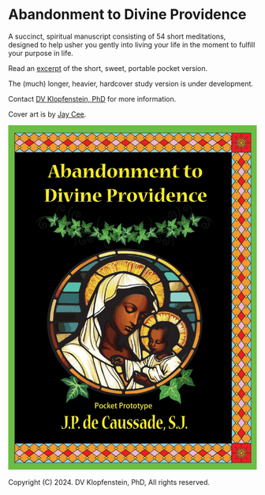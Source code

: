 # Abandonment to Divine Providence
A succinct, spiritual manuscript consisting of 54 short meditations,
designed to help usher you gently into living your life in the moment
to fulfill your purpose in life.

Read an [excerpt](doc/excerpt.pdf) of the short, sweet, portable pocket version.

The (much) longer, heavier, hardcover study version is under development.

Contact <a href="mailto:dvklopfenstein@protonmail.com">DV Klopfenstein, PhD</a> for more information.

Cover art is by <a href="mailto:iyanna.cj.conix@gmail.com">Jay Cee</a>.


<p align="center"><img src="https://github.com/dvklopfenstein/abandonment/raw/main/doc/images/cover_front.jpg" alt="abandonment" width="600"/></p>

Copyright (C) 2024. DV Klopfenstein, PhD, All rights reserved.
